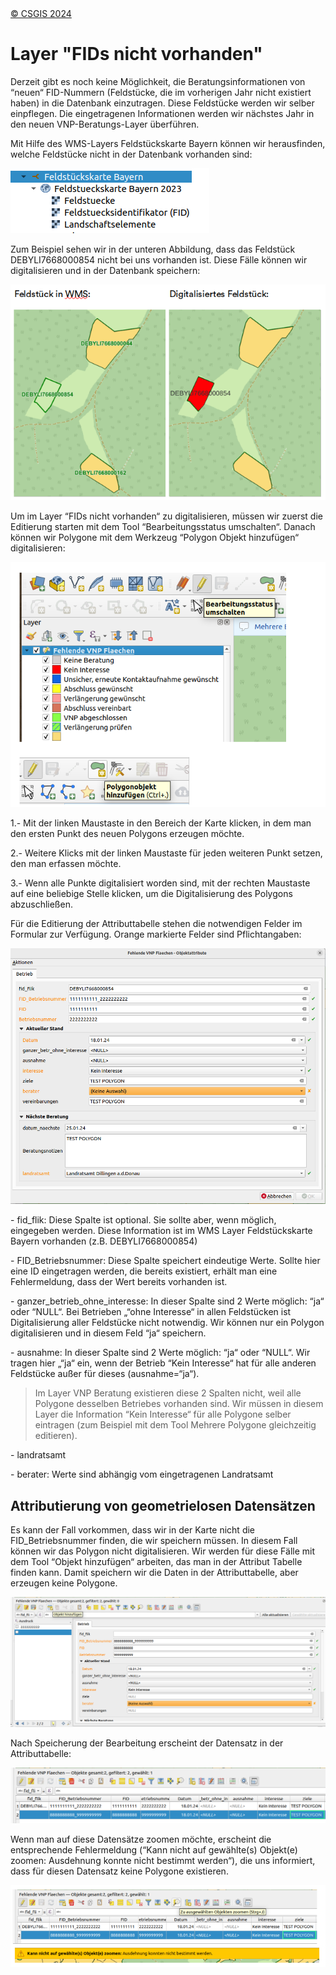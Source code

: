 <!-- the Menu -->

<link rel="stylesheet" media="all" href="./styles.css" />
<div id="logo"><a href="https://csgis.de">© CSGIS 2024</a></div>
<div id="menu"></div>
<div id="jumpMenu"></div>
<script src="./menu.js"></script>
<script src="./jumpmenu.js"></script>

# Layer "FIDs nicht vorhanden"

Derzeit gibt es noch keine Möglichkeit, die Beratungsinformationen von “neuen“ FID-Nummern (Feldstücke, die im vorherigen Jahr nicht existiert haben) in die Datenbank einzutragen.
Diese Feldstücke werden wir selber einpflegen. Die eingetragenen Informationen werden wir nächstes Jahr in den neuen VNP-Beratungs-Layer überführen.

Mit Hilfe des WMS-Layers Feldstückskarte Bayern können wir herausfinden, welche Feldstücke nicht in der Datenbank vorhanden sind:

![](./images/100000010000013E000000686DC1F73D9EB3D95F.png)

Zum Beispiel sehen wir in der unteren Abbildung, dass das Feldstück DEBYLI7668000854 nicht bei uns vorhanden ist. Diese Fälle können wir digitalisieren und in der Datenbank speichern:

![](./images/100000010000028C000001BEBBC7171EC879971E.png)

Um im Layer “FIDs nicht vorhanden“ zu digitalisieren, müssen wir zuerst die Editierung starten mit dem Tool “Bearbeitungsstatus umschalten“. Danach können wir Polygone mit dem Werkzeug “Polygon Objekt hinzufügen“ digitalisieren:

![](./images/1000000100000291000001FF74D7535410FED2F7.png)

1\.- Mit der linken Maustaste in den Bereich der Karte klicken, in dem man den ersten Punkt des neuen Polygons erzeugen möchte.

2\.- Weitere Klicks mit der linken Maustaste für jeden weiteren Punkt setzen, den man erfassen möchte.

3\.- Wenn alle Punkte digitalisiert worden sind, mit der rechten Maustaste auf eine beliebige Stelle klicken, um die Digitalisierung des Polygons abzuschließen.

Für die Editierung der Attributtabelle stehen die notwendigen Felder im Formular zur Verfügung. Orange markierte Felder sind Pflichtangaben:

![](./images/10000001000003BB00000308A46241B59AFF96F8.png)

\- fid_flik: Diese Spalte ist optional. Sie sollte aber, wenn möglich, eingegeben werden. Diese Information ist im WMS Layer Feldstückskarte Bayern vorhanden (z.B.  DEBYLI7668000854)

\- FID_Betriebsnummer: Diese Spalte speichert eindeutige Werte. Sollte hier eine ID eingetragen werden, die bereits existiert, erhält man eine Fehlermeldung, dass der Wert bereits vorhanden ist.

\- ganzer_betrieb_ohne_interesse: In dieser Spalte sind 2 Werte möglich: “ja“ oder “NULL“. Bei Betrieben „“ohne Interesse“ in allen Feldstücken ist Digitalisierung aller Feldstücke nicht notwendig. Wir können nur ein Polygon digitalisieren und in diesem Feld “ja“ speichern.

\- ausnahme: In dieser Spalte sind 2 Werte möglich: “ja“ oder “NULL“. Wir tragen hier „“ja“ ein, wenn der Betrieb “Kein Interesse“ hat für alle anderen Feldstücke außer für dieses (ausnahme=“ja“).

> Im Layer VNP Beratung existieren diese 2 Spalten nicht, weil alle Polygone desselben Betriebes vorhanden sind. Wir müssen in diesem Layer die Information “Kein Interesse“ für alle Polygone selber eintragen (zum Beispiel mit dem Tool Mehrere Polygone gleichzeitig editieren).

\- landratsamt

\- berater: Werte sind abhängig vom eingetragenen Landratsamt

## Attributierung von geometrielosen Datensätzen

Es kann der Fall vorkommen, dass wir in der Karte nicht die  FID_Betriebsnummer finden, die wir speichern müssen. In diesem Fall können wir das Polygon nicht digitalisieren. Wir werden für diese Fälle mit dem Tool “Objekt hinzufügen“ arbeiten, das man in der Attribut Tabelle finden kann. Damit speichern wir die Daten in der Attributtabelle, aber erzeugen keine Polygone.

![](./images/100000010000057E00000246796A37B8EB161BFF.png)

Nach Speicherung der Bearbeitung erscheint der Datensatz in der Attributtabelle:

![](./images/1000000100000433000000BF8257E719977F26AB.png)

Wenn man auf diese Datensätze zoomen möchte, erscheint die entsprechende Fehlermeldung (“Kann nicht auf gewählte(s) Objekt(e) zoomen: Ausdehnung konnte nicht bestimmt werden“), die uns informiert, dass für diesen Datensatz keine Polygone existieren.

![](./images/1000000100000299000000AD69017F8F369FA0B7.png)

